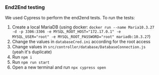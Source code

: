 ### End2End testing

We used Cypress to perform the end2end tests.
To run the tests:
1. Create a local MariaDB (using docker: `docker run --name Maria10.3.27 -d -p 3306:3306 -e MYSQL_ROOT_HOST="172.17.0.1" -e MYSQL_USER="root" -e MYSQL_ROOT_PASSWORD="root" mariadb:10.3.27`)
2. Change the values in `databaseCred.ini` according for the root access
3. Change values in `src/controller/database/DatabaseConnection.js` (yeah it's duplicate)
4. Run `npm i`
5. Run `npm run start`
6. Open a new terminal and run `npx cypress open`

